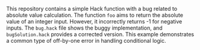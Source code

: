 This repository contains a simple Hack function with a bug related to absolute value calculation. The function `foo` aims to return the absolute value of an integer input. However, it incorrectly returns -1 for negative inputs.  The `bug.hack` file shows the buggy implementation, and `bugSolution.hack` provides a corrected version.  This example demonstrates a common type of off-by-one error in handling conditional logic.